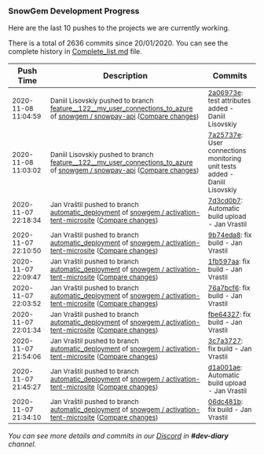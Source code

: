 
### SnowGem Development Progress

Here are the last 10 pushes to the projects we are currently working.

There is a total of 2636 commits since 20/01/2020. You can see the complete history in
 [Complete_list.md](Complete_list.md) file.

| Push Time | Description | Commits |
| --- | --- | --- |
| <sub>2020-11-08 11:04:59</sub> | <sub>Daniil Lisovskiy pushed to branch [feature\_\_122\_\_mv\_user\_connections\_to\_azure](https://gitlab.com/snowgem/snowpay-api/commits/feature__122__mv_user_connections_to_azure) of [snowgem / snowpay\-api](https://gitlab.com/snowgem/snowpay-api) ([Compare changes](https://gitlab.com/snowgem/snowpay-api/compare/7a25737e737c5bae7fc36b5cae47b8c0f3490319...2a06973edfb9e908c4e55da02f3c9f39ea1b398b))</sub> | <sub>[2a06973e](https://gitlab.com/snowgem/snowpay-api/-/commit/2a06973edfb9e908c4e55da02f3c9f39ea1b398b): test attributes added - Daniil Lisovskiy</sub> |
| <sub>2020-11-08 11:03:02</sub> | <sub>Daniil Lisovskiy pushed to branch [feature\_\_122\_\_mv\_user\_connections\_to\_azure](https://gitlab.com/snowgem/snowpay-api/commits/feature__122__mv_user_connections_to_azure) of [snowgem / snowpay\-api](https://gitlab.com/snowgem/snowpay-api) ([Compare changes](https://gitlab.com/snowgem/snowpay-api/compare/165344a954cd89e8fbe2beefc6e0c307fa75011f...7a25737e737c5bae7fc36b5cae47b8c0f3490319))</sub> | <sub>[7a25737e](https://gitlab.com/snowgem/snowpay-api/-/commit/7a25737e737c5bae7fc36b5cae47b8c0f3490319): User connections monitoring unit tests added - Daniil Lisovskiy</sub> |
| <sub>2020-11-07 22:18:34</sub> | <sub>Jan Vraštil pushed to branch [automatic\_deployment](https://gitlab.com/snowgem/activation-tent-microsite/commits/automatic_deployment) of [snowgem / activation\-tent\-microsite](https://gitlab.com/snowgem/activation-tent-microsite) ([Compare changes](https://gitlab.com/snowgem/activation-tent-microsite/compare/9b74eda8284a49a91850563e6c84ac63f051537d...7d3cd0b71d1436d6b8c883a844d722eb9f64047a))</sub> | <sub>[7d3cd0b7](https://gitlab.com/snowgem/activation-tent-microsite/-/commit/7d3cd0b71d1436d6b8c883a844d722eb9f64047a): Automatic build upload - Jan Vrastil</sub> |
| <sub>2020-11-07 22:10:50</sub> | <sub>Jan Vraštil pushed to branch [automatic\_deployment](https://gitlab.com/snowgem/activation-tent-microsite/commits/automatic_deployment) of [snowgem / activation\-tent\-microsite](https://gitlab.com/snowgem/activation-tent-microsite) ([Compare changes](https://gitlab.com/snowgem/activation-tent-microsite/compare/1fb597aa1b512cb1af581671d5effe3ac50b2800...9b74eda8284a49a91850563e6c84ac63f051537d))</sub> | <sub>[9b74eda8](https://gitlab.com/snowgem/activation-tent-microsite/-/commit/9b74eda8284a49a91850563e6c84ac63f051537d): fix build - Jan Vrastil</sub> |
| <sub>2020-11-07 22:09:47</sub> | <sub>Jan Vraštil pushed to branch [automatic\_deployment](https://gitlab.com/snowgem/activation-tent-microsite/commits/automatic_deployment) of [snowgem / activation\-tent\-microsite](https://gitlab.com/snowgem/activation-tent-microsite) ([Compare changes](https://gitlab.com/snowgem/activation-tent-microsite/compare/76a7bcf6c28b0e872281cbc913c58d847614489c...1fb597aa1b512cb1af581671d5effe3ac50b2800))</sub> | <sub>[1fb597aa](https://gitlab.com/snowgem/activation-tent-microsite/-/commit/1fb597aa1b512cb1af581671d5effe3ac50b2800): fix build - Jan Vrastil</sub> |
| <sub>2020-11-07 22:03:52</sub> | <sub>Jan Vraštil pushed to branch [automatic\_deployment](https://gitlab.com/snowgem/activation-tent-microsite/commits/automatic_deployment) of [snowgem / activation\-tent\-microsite](https://gitlab.com/snowgem/activation-tent-microsite) ([Compare changes](https://gitlab.com/snowgem/activation-tent-microsite/compare/fbe643270700629deee3adf2d124274b1ef92fa6...76a7bcf6c28b0e872281cbc913c58d847614489c))</sub> | <sub>[76a7bcf6](https://gitlab.com/snowgem/activation-tent-microsite/-/commit/76a7bcf6c28b0e872281cbc913c58d847614489c): fix build - Jan Vrastil</sub> |
| <sub>2020-11-07 22:01:34</sub> | <sub>Jan Vraštil pushed to branch [automatic\_deployment](https://gitlab.com/snowgem/activation-tent-microsite/commits/automatic_deployment) of [snowgem / activation\-tent\-microsite](https://gitlab.com/snowgem/activation-tent-microsite) ([Compare changes](https://gitlab.com/snowgem/activation-tent-microsite/compare/3c7a3727bc2347bd56516ab6ed951e2d42ef9759...fbe643270700629deee3adf2d124274b1ef92fa6))</sub> | <sub>[fbe64327](https://gitlab.com/snowgem/activation-tent-microsite/-/commit/fbe643270700629deee3adf2d124274b1ef92fa6): fix build - Jan Vrastil</sub> |
| <sub>2020-11-07 21:54:06</sub> | <sub>Jan Vraštil pushed to branch [automatic\_deployment](https://gitlab.com/snowgem/activation-tent-microsite/commits/automatic_deployment) of [snowgem / activation\-tent\-microsite](https://gitlab.com/snowgem/activation-tent-microsite) ([Compare changes](https://gitlab.com/snowgem/activation-tent-microsite/compare/d1a001aedb78074121b7acfdc5ea23f067571ffd...3c7a3727bc2347bd56516ab6ed951e2d42ef9759))</sub> | <sub>[3c7a3727](https://gitlab.com/snowgem/activation-tent-microsite/-/commit/3c7a3727bc2347bd56516ab6ed951e2d42ef9759): fix build - Jan Vrastil</sub> |
| <sub>2020-11-07 21:45:27</sub> | <sub>Jan Vraštil pushed to branch [automatic\_deployment](https://gitlab.com/snowgem/activation-tent-microsite/commits/automatic_deployment) of [snowgem / activation\-tent\-microsite](https://gitlab.com/snowgem/activation-tent-microsite) ([Compare changes](https://gitlab.com/snowgem/activation-tent-microsite/compare/06dc481bd1e9900e3f80039371dc2b10c5ee0e6b...d1a001aedb78074121b7acfdc5ea23f067571ffd))</sub> | <sub>[d1a001ae](https://gitlab.com/snowgem/activation-tent-microsite/-/commit/d1a001aedb78074121b7acfdc5ea23f067571ffd): Automatic build upload - Jan Vrastil</sub> |
| <sub>2020-11-07 21:34:10</sub> | <sub>Jan Vraštil pushed to branch [automatic\_deployment](https://gitlab.com/snowgem/activation-tent-microsite/commits/automatic_deployment) of [snowgem / activation\-tent\-microsite](https://gitlab.com/snowgem/activation-tent-microsite) ([Compare changes](https://gitlab.com/snowgem/activation-tent-microsite/compare/b264377641747d6b90679ea5fe26a9d422f47e78...06dc481bd1e9900e3f80039371dc2b10c5ee0e6b))</sub> | <sub>[06dc481b](https://gitlab.com/snowgem/activation-tent-microsite/-/commit/06dc481bd1e9900e3f80039371dc2b10c5ee0e6b): fix build - Jan Vrastil</sub> |

_You can see more details and commits in our [Discord](https://discord.gg/zumGnbg) in **#dev-diary** channel._
